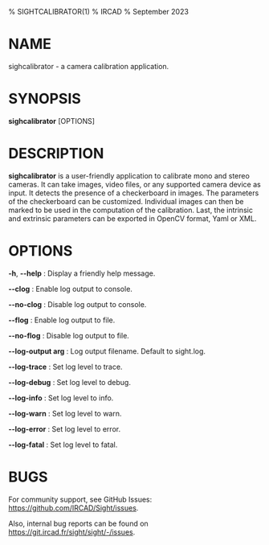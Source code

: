 % SIGHTCALIBRATOR(1)
% IRCAD
% September 2023

# NAME

sighcalibrator - a camera calibration application.

# SYNOPSIS

**sighcalibrator** \[OPTIONS\]

# DESCRIPTION

**sighcalibrator** is a user-friendly application to calibrate mono and stereo cameras. It can take images, video files,
or any supported camera device as input. It detects the presence of a checkerboard in images. The parameters of the checkerboard can be customized. Individual images can then be marked to be used in the computation of
the calibration. Last, the intrinsic and extrinsic parameters can be exported in OpenCV format, Yaml or XML.

# OPTIONS

**-h**, **\--help**
:   Display a friendly help message.

**\--clog**
:   Enable log output to console.

**\--no-clog**
:   Disable log output to console.

**\--flog**
:   Enable log output to file.

**\--no-flog**
:   Disable log output to file.

**\--log-output arg**
:   Log output filename. Default to sight.log.

**\--log-trace**
:   Set log level to trace.

**\--log-debug**
:   Set log level to debug.

**\--log-info**
:   Set log level to info.

**\--log-warn**
:   Set log level to warn.

**\--log-error**
:   Set log level to error.

**\--log-fatal**
:   Set log level to fatal.

# BUGS

For community support, see GitHub Issues: <https://github.com/IRCAD/Sight/issues>.

Also, internal bug reports can be found on <https://git.ircad.fr/sight/sight/-/issues>.
